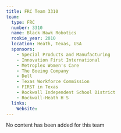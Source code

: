 ```yaml
---
title: FRC Team 3310
team:
  type: FRC
  number: 3310
  name: Black Hawk Robotics
  rookie_year: 2010
  location: Heath, Texas, USA
  sponsors:
    - Special Products and Manufacturing
    - Innovation First International
    - Metroplex Women's Care
    - The Boeing Company
    - Dell
    - Texas Workforce Commission
    - FIRST in Texas
    - Rockwall Independent School District
    - Rockwall-Heath H S
  links:
    Website: 
---
```

No content has been added for this team